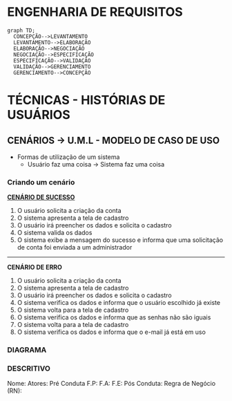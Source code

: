 # ENGENHARIA DE REQUISITOS
  ```mermaid
  graph TD;
    CONCEPÇÃO-->LEVANTAMENTO
    LEVANTAMENTO-->ELABORAÇÃO
    ELABORAÇÃO-->NEGOCIAÇÃO
    NEGOCIAÇÃO-->ESPECIFICAÇÃO
    ESPECIFICAÇÃO-->VALIDAÇÃO
    VALIDAÇÃO-->GERENCIAMENTO
    GERENCIAMENTO-->CONCEPÇÃO
  ```
# TÉCNICAS - HISTÓRIAS DE USUÁRIOS
## CENÁRIOS → U.M.L - MODELO DE CASO DE USO
* Formas de utilização de um sistema
  * Usuário faz uma coisa → Sistema faz uma coisa

### Criando um cenário
<ins>**CENÁRIO DE SUCESSO**</ins>
1) O usuário solicita a criação da conta
2) O sistema apresenta a tela de cadastro
3) O usuário irá preencher os dados e solicita o cadastro
4) O sistema valida os dados
5) O sistema exibe a mensagem do sucesso e informa que uma solicitação de conta foi enviada a um administrador
---
**CENÁRIO DE ERRO**
1) O usuário solicita a criação da conta
2) O sistema apresenta a tela de cadastro
3) O usuário irá preencher os dados e solicita o cadastro
4) O sistema verifica os dados e informa que o usuário escolhido já existe
5) O sistema volta para a tela de cadastro
6) O sistema verifica os dados e informa que as senhas não são iguais
7) O sistema volta para a tela de cadastro
8) O sistema verifica os dados e informa que o e-mail já está em uso

### DIAGRAMA

### DESCRITIVO

Nome:
Atores:
Pré Conduta
F.P:
F.A:
F.E:
Pós Conduta:
Regra de Negócio (RN):
